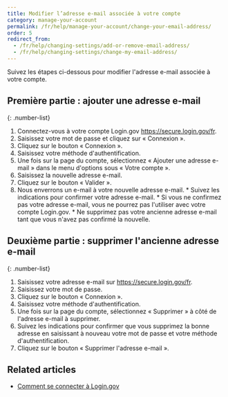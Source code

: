 ```yaml
---
title: Modifier l’adresse e-mail associée à votre compte
category: manage-your-account
permalink: /fr/help/manage-your-account/change-your-email-address/
order: 5
redirect_from:
  - /fr/help/changing-settings/add-or-remove-email-address/
  - /fr/help/changing-settings/change-my-email-address/
---
```


Suivez les étapes ci-dessous pour modifier l'adresse e-mail associée à votre compte.

## Première partie : ajouter une adresse e-mail

  {: .number-list}
  1. Connectez-vous à votre compte Login.gov <https://secure.login.gov/fr>.
  1. Saisissez votre mot de passe et cliquez sur « Connexion ».
  1. Cliquez sur le bouton « Connexion ».
  1. Saisissez votre méthode d'authentification.
  1. Une fois sur la page du compte, sélectionnez « Ajouter une adresse e-mail » dans le menu d'options sous « Votre compte ».
  1. Saisissez la nouvelle adresse e-mail.
  1. Cliquez sur le bouton « Valider ».
  1. Nous enverrons un e-mail à votre nouvelle adresse e-mail.
    * Suivez les indications pour confirmer votre adresse e-mail.
    * Si vous ne confirmez pas votre adresse e-mail, vous ne pourrez pas l'utiliser avec votre compte Login.gov.
    * Ne supprimez pas votre ancienne adresse e-mail tant que vous n'avez pas confirmé la nouvelle.

## Deuxième partie : supprimer l'ancienne adresse e-mail

  {: .number-list}
  1. Saisissez votre adresse e-mail sur <https://secure.login.gov/fr>.
  1. Saisissez votre mot de passe.
  1. Cliquez sur le bouton « Connexion ».
  1. Saisissez votre méthode d'authentification.
  1. Une fois sur la page du compte, sélectionnez « Supprimer » à côté de l'adresse e-mail à supprimer.
  1. Suivez les indications pour confirmer que vous supprimez la bonne adresse en saisissant à nouveau votre mot de passe et votre méthode d'authentification.
  1. Cliquez sur le bouton « Supprimer l'adresse e-mail ».

## Related articles

* [Comment se connecter à Login.gov](/fr/help/trouble-signing-in/how-to-sign-in/)
